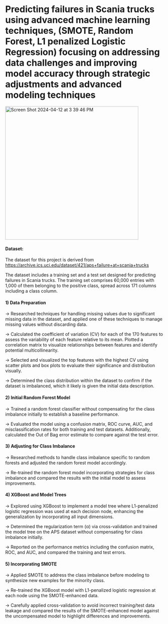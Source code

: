 # Predicting failures in Scania trucks using advanced machine learning techniques, (SMOTE, Random Forest, L1 penalized Logistic Regression) focusing on addressing data challenges and improving model accuracy through strategic adjustments and advanced modeling techniques
<img width="423" alt="Screen Shot 2024-04-12 at 3 39 46 PM" src="https://github.com/niharikaabhange/APS-Failure-in-Trucks-SMOTE-Random-Forest-L1-Logistic-Regression-/assets/73836890/ac4170e2-7476-4e8d-9264-b3cc4e8acad0">

#### Dataset:
The dataset for this project is derived from https://archive.ics.uci.edu/dataset/421/aps+failure+at+scania+trucks

The dataset includes a training set and a test set designed for predicting failures in Scania trucks. The training set comprises 60,000 entries with 1,000 of them belonging to the positive class, spread across 171 columns including a class column.

#### 1) Data Preparation
-> Researched techniques for handling missing values due to significant missing data in the dataset, and applied one of these techniques to manage missing values without discarding data.

-> Calculated the coefficient of variation (CV) for each of the 170 features to assess the variability of each feature relative to its mean.
Plotted a correlation matrix to visualize relationships between features and identify potential multicollinearity.

-> Selected and visualized the top features with the highest CV using scatter plots and box plots to evaluate their significance and distribution visually.

-> Determined the class distribution within the dataset to confirm if the dataset is imbalanced, which it likely is given the initial data description.

#### 2) Initial Random Forest Model
-> Trained a random forest classifier without compensating for the class imbalance initially to establish a baseline performance.

-> Evaluated the model using a confusion matrix, ROC curve, AUC, and misclassification rates for both training and test datasets. Additionally, calculated the Out of Bag error estimate to compare against the test error.

#### 3) Adjusting for Class Imbalance
-> Researched methods to handle class imbalance specific to random forests and adjusted the random forest model accordingly.

-> Re-trained the random forest model incorporating strategies for class imbalance and compared the results with the initial model to assess improvements.

#### 4) XGBoost and Model Trees
-> Explored using XGBoost to implement a model tree where L1-penalized logistic regression was used at each decision node, enhancing the generalization by incorporating all input dimensions.

-> Determined the regularization term (α) via cross-validation and trained the model tree on the APS dataset without compensating for class imbalance initially.

-> Reported on the performance metrics including the confusion matrix, ROC, and AUC, and compared the training and test errors.

#### 5) Incorporating SMOTE
-> Applied SMOTE to address the class imbalance before modeling to synthesize new examples for the minority class.

-> Re-trained the XGBoost model with L1-penalized logistic regression at each node using the SMOTE-enhanced data.

-> Carefully applied cross-validation to avoid incorrect training/test data leakage and compared the results of the SMOTE-enhanced model against the uncompensated model to highlight differences and improvements.
